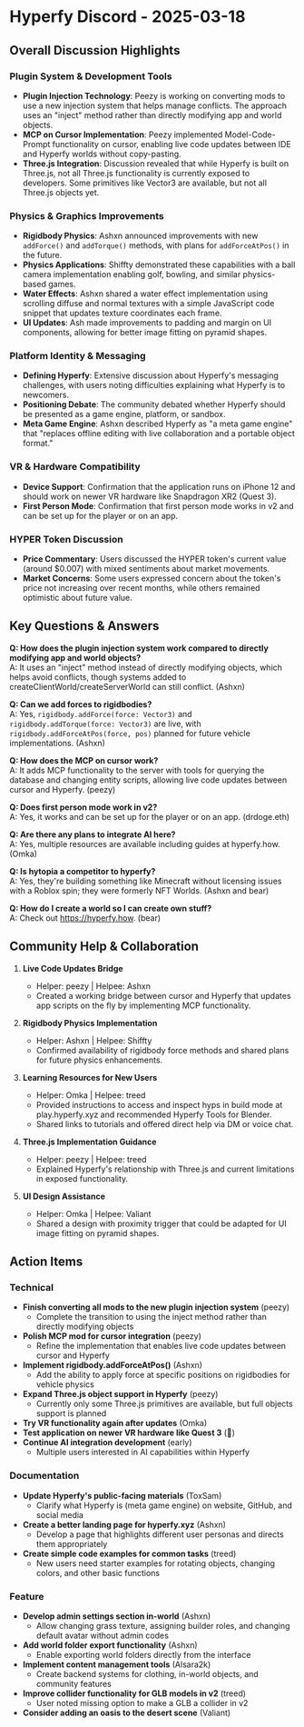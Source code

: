 # Hyperfy Discord - 2025-03-18

## Overall Discussion Highlights

### Plugin System & Development Tools
- **Plugin Injection Technology**: Peezy is working on converting mods to use a new injection system that helps manage conflicts. The approach uses an "inject" method rather than directly modifying app and world objects.
- **MCP on Cursor Implementation**: Peezy implemented Model-Code-Prompt functionality on cursor, enabling live code updates between IDE and Hyperfy worlds without copy-pasting.
- **Three.js Integration**: Discussion revealed that while Hyperfy is built on Three.js, not all Three.js functionality is currently exposed to developers. Some primitives like Vector3 are available, but not all Three.js objects yet.

### Physics & Graphics Improvements
- **Rigidbody Physics**: Ashxn announced improvements with new `addForce()` and `addTorque()` methods, with plans for `addForceAtPos()` in the future.
- **Physics Applications**: Shiffty demonstrated these capabilities with a ball camera implementation enabling golf, bowling, and similar physics-based games.
- **Water Effects**: Ashxn shared a water effect implementation using scrolling diffuse and normal textures with a simple JavaScript code snippet that updates texture coordinates each frame.
- **UI Updates**: Ash made improvements to padding and margin on UI components, allowing for better image fitting on pyramid shapes.

### Platform Identity & Messaging
- **Defining Hyperfy**: Extensive discussion about Hyperfy's messaging challenges, with users noting difficulties explaining what Hyperfy is to newcomers.
- **Positioning Debate**: The community debated whether Hyperfy should be presented as a game engine, platform, or sandbox.
- **Meta Game Engine**: Ashxn described Hyperfy as "a meta game engine" that "replaces offline editing with live collaboration and a portable object format."

### VR & Hardware Compatibility
- **Device Support**: Confirmation that the application runs on iPhone 12 and should work on newer VR hardware like Snapdragon XR2 (Quest 3).
- **First Person Mode**: Confirmation that first person mode works in v2 and can be set up for the player or on an app.

### HYPER Token Discussion
- **Price Commentary**: Users discussed the HYPER token's current value (around $0.007) with mixed sentiments about market movements.
- **Market Concerns**: Some users expressed concern about the token's price not increasing over recent months, while others remained optimistic about future value.

## Key Questions & Answers

**Q: How does the plugin injection system work compared to directly modifying app and world objects?**  
A: It uses an "inject" method instead of directly modifying objects, which helps avoid conflicts, though systems added to createClientWorld/createServerWorld can still conflict. (Ashxn)

**Q: Can we add forces to rigidbodies?**  
A: Yes, `rigidbody.addForce(force: Vector3)` and `rigidbody.addTorque(force: Vector3)` are live, with `rigidbody.addForceAtPos(force, pos)` planned for future vehicle implementations. (Ashxn)

**Q: How does the MCP on cursor work?**  
A: It adds MCP functionality to the server with tools for querying the database and changing entity scripts, allowing live code updates between cursor and Hyperfy. (peezy)

**Q: Does first person mode work in v2?**  
A: Yes, it works and can be set up for the player or on an app. (drdoge.eth)

**Q: Are there any plans to integrate AI here?**  
A: Yes, multiple resources are available including guides at hyperfy.how. (Omka)

**Q: Is hytopia a competitor to hyperfy?**  
A: Yes, they're building something like Minecraft without licensing issues with a Roblox spin; they were formerly NFT Worlds. (Ashxn and bear)

**Q: How do I create a world so I can create own stuff?**  
A: Check out https://hyperfy.how. (bear)

## Community Help & Collaboration

1. **Live Code Updates Bridge**
   - Helper: peezy | Helpee: Ashxn
   - Created a working bridge between cursor and Hyperfy that updates app scripts on the fly by implementing MCP functionality.

2. **Rigidbody Physics Implementation**
   - Helper: Ashxn | Helpee: Shiffty
   - Confirmed availability of rigidbody force methods and shared plans for future physics enhancements.

3. **Learning Resources for New Users**
   - Helper: Omka | Helpee: treed
   - Provided instructions to access and inspect hyps in build mode at play.hyperfy.xyz and recommended Hyperfy Tools for Blender.
   - Shared links to tutorials and offered direct help via DM or voice chat.

4. **Three.js Implementation Guidance**
   - Helper: peezy | Helpee: treed
   - Explained Hyperfy's relationship with Three.js and current limitations in exposed functionality.

5. **UI Design Assistance**
   - Helper: Omka | Helpee: Valiant
   - Shared a design with proximity trigger that could be adapted for UI image fitting on pyramid shapes.

## Action Items

### Technical
- **Finish converting all mods to the new plugin injection system** (peezy)
  - Complete the transition to using the inject method rather than directly modifying objects
- **Polish MCP mod for cursor integration** (peezy)
  - Refine the implementation that enables live code updates between cursor and Hyperfy
- **Implement rigidbody.addForceAtPos()** (Ashxn)
  - Add the ability to apply force at specific positions on rigidbodies for vehicle physics
- **Expand Three.js object support in Hyperfy** (peezy)
  - Currently only some Three.js primitives are available, but full objects support is planned
- **Try VR functionality again after updates** (Omka)
- **Test application on newer VR hardware like Quest 3** (᲼)
- **Continue AI integration development** (early)
  - Multiple users interested in AI capabilities within Hyperfy

### Documentation
- **Update Hyperfy's public-facing materials** (ToxSam)
  - Clarify what Hyperfy is (meta game engine) on website, GitHub, and social media
- **Create a better landing page for hyperfy.xyz** (Ashxn)
  - Develop a page that highlights different user personas and directs them appropriately
- **Create simple code examples for common tasks** (treed)
  - New users need starter examples for rotating objects, changing colors, and other basic functions

### Feature
- **Develop admin settings section in-world** (Ashxn)
  - Allow changing grass texture, assigning builder roles, and changing default avatar without admin codes
- **Add world folder export functionality** (Ashxn)
  - Enable exporting world folders directly from the interface
- **Implement content management tools** (Alsara2k)
  - Create backend systems for clothing, in-world objects, and community features
- **Improve collider functionality for GLB models in v2** (treed)
  - User noted missing option to make a GLB a collider in v2
- **Consider adding an oasis to the desert scene** (Valiant)